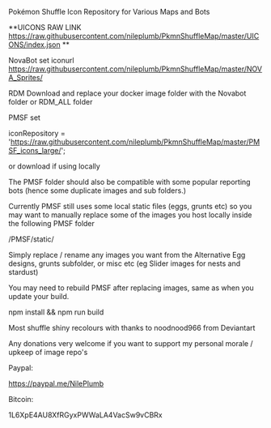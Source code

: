Pokémon Shuffle Icon Repository for Various Maps and Bots

**UICONS RAW LINK https://raw.githubusercontent.com/nileplumb/PkmnShuffleMap/master/UICONS/index.json
**

NovaBot set iconurl https://raw.githubusercontent.com/nileplumb/PkmnShuffleMap/master/NOVA_Sprites/

RDM Download and replace your docker image folder with the Novabot folder or RDM_ALL folder

PMSF set 

iconRepository = 'https://raw.githubusercontent.com/nileplumb/PkmnShuffleMap/master/PMSF_icons_large/';

or download if using locally


The PMSF folder should also be compatible with some popular reporting bots (hence some duplicate images and sub folders.)

Currently PMSF still uses some local static files (eggs, grunts etc) so you may want to manually replace some of the images you host locally inside the following PMSF folder

/PMSF/static/

Simply replace / rename any images you want from the Alternative Egg designs, grunts subfolder, or misc etc (eg Slider images for nests and stardust)

You may need to rebuild PMSF after replacing images, same as when you update your build.

npm install && npm run build

Most shuffle shiny recolours with thanks to noodnood966 from Deviantart

Any donations very welcome if you want to support my personal morale / upkeep of image repo's

Paypal:

https://paypal.me/NilePlumb

Bitcoin:

1L6XpE4AU8XfRGyxPWWaLA4VacSw9vCBRx
